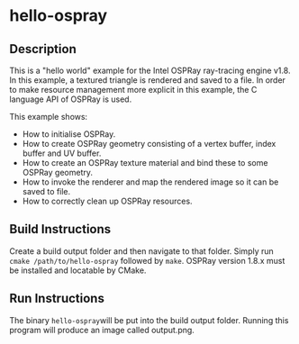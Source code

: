 # hello-ospray

## Description

This is a "hello world" example for the Intel OSPRay ray-tracing engine v1.8. In this example, a textured triangle is rendered and saved to a file. In order to make resource management more explicit in this example, the C language API of OSPRay is used.

This example shows:
- How to initialise OSPRay.
- How to create OSPRay geometry consisting of a vertex buffer, index buffer and UV buffer.
- How to create an OSPRay texture material and bind these to some OSPRay geometry.
- How to invoke the renderer and map the rendered image so it can be saved to file.
- How to correctly clean up OSPRay resources.

## Build Instructions

Create a build output folder and then navigate to that folder. Simply run `cmake /path/to/hello-ospray` followed by `make`. OSPRay 
version 1.8.x must be installed and locatable by CMake.

## Run Instructions

The binary `hello-ospray`will be put into the build output folder. Running this program will produce an image called output.png.
